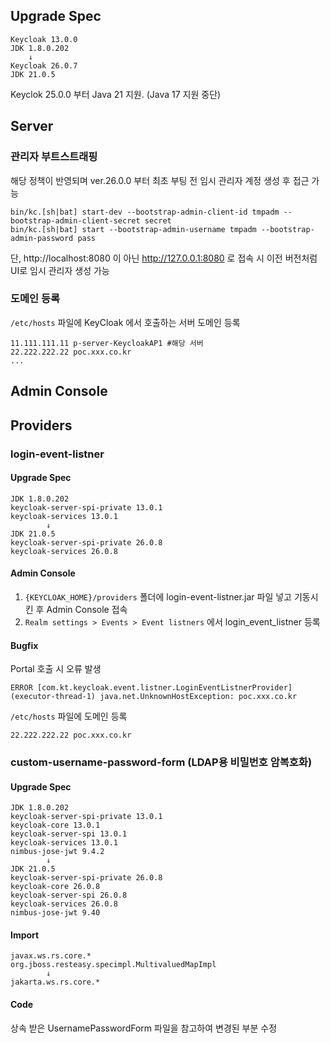 ## Upgrade Spec
```
Keycloak 13.0.0
JDK 1.8.0.202
    ↓
Keycloak 26.0.7
JDK 21.0.5
```
Keyclok 25.0.0 부터 Java 21 지원. (Java 17 지원 중단)

## Server
### 관리자 부트스트래핑
해당 정책이 반영되며 ver.26.0.0 부터 최초 부팅 전 임시 관리자 계정 생성 후 접근 가능
```
bin/kc.[sh|bat] start-dev --bootstrap-admin-client-id tmpadm --bootstrap-admin-client-secret secret
bin/kc.[sh|bat] start --bootstrap-admin-username tmpadm --bootstrap-admin-password pass
```
단, http://localhost:8080 이 아닌 http://127.0.0.1:8080 로 접속 시 이전 버전처럼 UI로 임시 관리자 생성 가능

### 도메인 등록
`/etc/hosts` 파일에 KeyCloak 에서 호출하는 서버 도메인 등록
```
11.111.111.11 p-server-KeycloakAP1 #해당 서버
22.222.222.22 poc.xxx.co.kr
...
```

## Admin Console

## Providers
### login-event-listner
#### Upgrade Spec
```
JDK 1.8.0.202
keycloak-server-spi-private 13.0.1
keycloak-services 13.0.1
        ↓
JDK 21.0.5
keycloak-server-spi-private 26.0.8
keycloak-services 26.0.8
```
#### Admin Console
1. `{KEYCLOAK_HOME}/providers` 폴더에 login-event-listner.jar 파일 넣고 기동시킨 후 Admin Console 접속
2. `Realm settings > Events > Event listners` 에서 login_event_listner 등록
#### Bugfix
Portal 호출 시 오류 발생
```
ERROR [com.kt.keycloak.event.listner.LoginEventListnerProvider] (executor-thread-1) java.net.UnknownHostException: poc.xxx.co.kr
```
`/etc/hosts` 파일에 도메인 등록
```
22.222.222.22 poc.xxx.co.kr
```

### custom-username-password-form (LDAP용 비밀번호 암복호화)
#### Upgrade Spec
```
JDK 1.8.0.202
keycloak-server-spi-private 13.0.1
keycloak-core 13.0.1
keycloak-server-spi 13.0.1
keycloak-services 13.0.1
nimbus-jose-jwt 9.4.2
        ↓
JDK 21.0.5
keycloak-server-spi-private 26.0.8
keycloak-core 26.0.8
keycloak-server-spi 26.0.8
keycloak-services 26.0.8
nimbus-jose-jwt 9.40
```
#### Import
```
javax.ws.rs.core.*
org.jboss.resteasy.specimpl.MultivaluedMapImpl
        ↓
jakarta.ws.rs.core.*
```
#### Code
상속 받은 UsernamePasswordForm 파일을 참고하여 변경된 부분 수정
